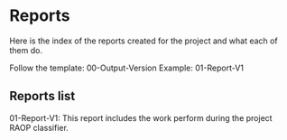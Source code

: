 # Reports

Here is the index of the reports created for the project and what each of them do.

Follow the template: 00-Output-Version
Example: 01-Report-V1


## Reports list

01-Report-V1: This report includes the work perform during the project RAOP classifier.